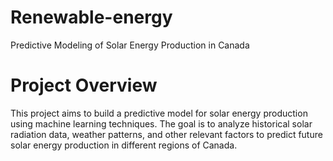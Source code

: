 # Renewable-energy
Predictive Modeling of Solar Energy Production in Canada


# Project Overview
This project aims to build a predictive model for solar energy production using machine learning techniques. The goal is to analyze historical solar radiation data, weather patterns, and other relevant factors to predict future solar energy production in different regions of Canada.
